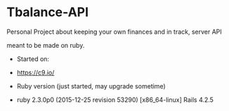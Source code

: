 # Tbalance-API
Personal Project about keeping your own finances and in track, server API


meant to be made on ruby.

* Started on:
*   https://c9.io/

* Ruby version (just started, may upgrade sometime)
* 
    ruby 2.3.0p0 (2015-12-25 revision 53290) [x86_64-linux]
    Rails 4.2.5